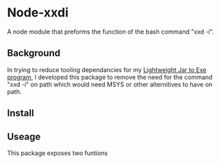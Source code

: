 # Node-xxdi
A node module that preforms the function of the bash command "xxd -i". 

## Background
In trying to reduce tooling dependancies for my [Lightweight Jar to Exe program](https://github.com/James-Oswald/Lightweight-Jar-To-Exe), I developed this package to
remove the need for the command "xxd -i" on path which would need MSYS or other alternitives to have on path. 

## Install 

## Useage
This package exposes two funtions
